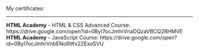 My certificates:
<hr>
<b>HTML Academy</b> - HTML & CSS Advanced Course: https://drive.google.com/open?id=0ByI7ocJmhrVnaDQzaVBCQ2RHMVE
<b>HTML Academy</b> - JavaScript Course: https://drive.google.com/open?id=0ByI7ocJmhrVnbENoRWx2ZExoSVU
